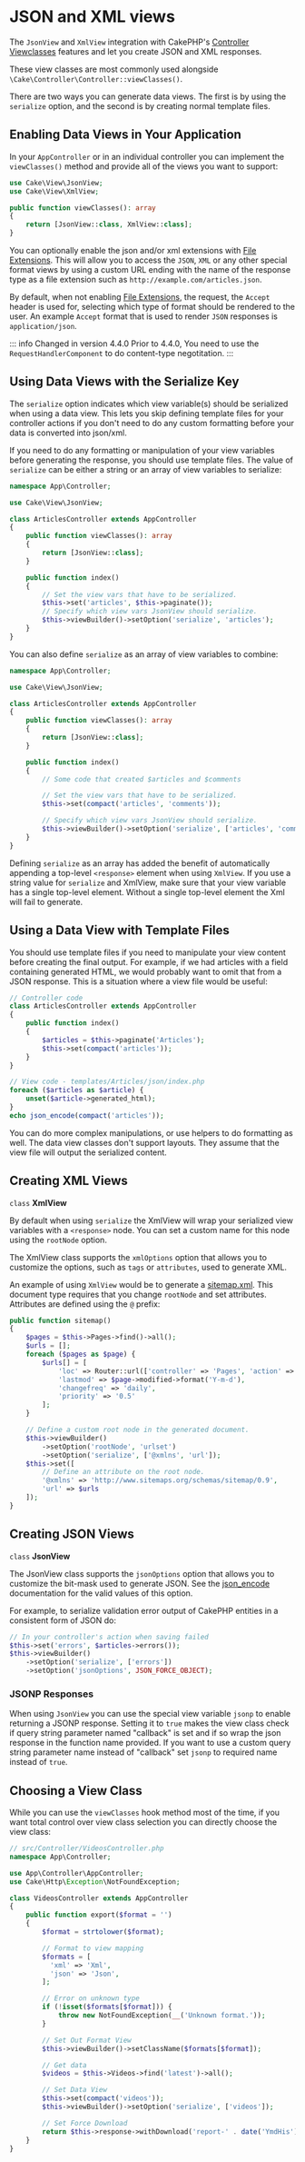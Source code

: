 # JSON and XML views

The `JsonView` and `XmlView` integration with CakePHP's
[Controller Viewclasses](../controllers#controller-viewclasses) features and let you create JSON and XML responses.

These view classes are most commonly used alongside `\Cake\Controller\Controller::viewClasses()`.

There are two ways you can generate data views. The first is by using the
`serialize` option, and the second is by creating normal template files.

## Enabling Data Views in Your Application

In your `AppController` or in an individual controller you can implement the
`viewClasses()` method and provide all of the views you want to support:

``` php
use Cake\View\JsonView;
use Cake\View\XmlView;

public function viewClasses(): array
{
    return [JsonView::class, XmlView::class];
}
```

You can optionally enable the json and/or xml extensions with
[File Extensions](../development/routing#file-extensions). This will allow you to access the `JSON`, `XML` or
any other special format views by using a custom URL ending with the name of the
response type as a file extension such as `http://example.com/articles.json`.

By default, when not enabling [File Extensions](../development/routing#file-extensions), the request, the `Accept`
header is used for, selecting which type of format should be rendered to the
user. An example `Accept` format that is used to render `JSON` responses is
`application/json`.

::: info Changed in version 4.4.0
Prior to 4.4.0, You need to use the `RequestHandlerComponent` to do content-type negotitation.
:::

## Using Data Views with the Serialize Key

The `serialize` option indicates which view variable(s) should be
serialized when using a data view. This lets you skip defining template files
for your controller actions if you don't need to do any custom formatting before
your data is converted into json/xml.

If you need to do any formatting or manipulation of your view variables before
generating the response, you should use template files. The value of
`serialize` can be either a string or an array of view variables to
serialize:

``` php
namespace App\Controller;

use Cake\View\JsonView;

class ArticlesController extends AppController
{
    public function viewClasses(): array
    {
        return [JsonView::class];
    }

    public function index()
    {
        // Set the view vars that have to be serialized.
        $this->set('articles', $this->paginate());
        // Specify which view vars JsonView should serialize.
        $this->viewBuilder()->setOption('serialize', 'articles');
    }
}
```

You can also define `serialize` as an array of view variables to combine:

``` php
namespace App\Controller;

use Cake\View\JsonView;

class ArticlesController extends AppController
{
    public function viewClasses(): array
    {
        return [JsonView::class];
    }

    public function index()
    {
        // Some code that created $articles and $comments

        // Set the view vars that have to be serialized.
        $this->set(compact('articles', 'comments'));

        // Specify which view vars JsonView should serialize.
        $this->viewBuilder()->setOption('serialize', ['articles', 'comments']);
    }
}
```

Defining `serialize` as an array has added the benefit of automatically
appending a top-level `<response>` element when using `XmlView`.
If you use a string value for `serialize` and XmlView, make sure that your
view variable has a single top-level element. Without a single top-level
element the Xml will fail to generate.

## Using a Data View with Template Files

You should use template files if you need to manipulate your view
content before creating the final output. For example, if we had articles with a field containing generated HTML, we would probably want to omit that from a
JSON response. This is a situation where a view file would be useful:

``` php
// Controller code
class ArticlesController extends AppController
{
    public function index()
    {
        $articles = $this->paginate('Articles');
        $this->set(compact('articles'));
    }
}

// View code - templates/Articles/json/index.php
foreach ($articles as $article) {
    unset($article->generated_html);
}
echo json_encode(compact('articles'));
```

You can do more complex manipulations, or use helpers to do formatting as well.
The data view classes don't support layouts. They assume that the view file will
output the serialized content.

## Creating XML Views

`class` **XmlView**

By default when using `serialize` the XmlView will wrap your serialized
view variables with a `<response>` node. You can set a custom name for
this node using the `rootNode` option.

The XmlView class supports the `xmlOptions` option that allows you to
customize the options, such as `tags` or `attributes`, used to generate XML.

An example of using `XmlView` would be to generate a [sitemap.xml](https://www.sitemaps.org/protocol.html). This document type requires that you
change `rootNode` and set attributes. Attributes are defined using the `@`
prefix:

``` php
public function sitemap()
{
    $pages = $this->Pages->find()->all();
    $urls = [];
    foreach ($pages as $page) {
        $urls[] = [
            'loc' => Router::url(['controller' => 'Pages', 'action' => 'view', $page->slug, '_full' => true]),
            'lastmod' => $page->modified->format('Y-m-d'),
            'changefreq' => 'daily',
            'priority' => '0.5'
        ];
    }

    // Define a custom root node in the generated document.
    $this->viewBuilder()
        ->setOption('rootNode', 'urlset')
        ->setOption('serialize', ['@xmlns', 'url']);
    $this->set([
        // Define an attribute on the root node.
        '@xmlns' => 'http://www.sitemaps.org/schemas/sitemap/0.9',
        'url' => $urls
    ]);
}
```

## Creating JSON Views

`class` **JsonView**

The JsonView class supports the `jsonOptions` option that allows you to
customize the bit-mask used to generate JSON. See the
[json_encode](https://php.net/json_encode) documentation for the valid
values of this option.

For example, to serialize validation error output of CakePHP entities in a consistent form of JSON do:

``` php
// In your controller's action when saving failed
$this->set('errors', $articles->errors());
$this->viewBuilder()
    ->setOption('serialize', ['errors'])
    ->setOption('jsonOptions', JSON_FORCE_OBJECT);
```

### JSONP Responses

When using `JsonView` you can use the special view variable `jsonp` to
enable returning a JSONP response. Setting it to `true` makes the view class
check if query string parameter named "callback" is set and if so wrap the json
response in the function name provided. If you want to use a custom query string
parameter name instead of "callback" set `jsonp` to required name instead of
`true`.

## Choosing a View Class

While you can use the `viewClasses` hook method most of the time, if you want
total control over view class selection you can directly choose the view class:

``` php
// src/Controller/VideosController.php
namespace App\Controller;

use App\Controller\AppController;
use Cake\Http\Exception\NotFoundException;

class VideosController extends AppController
{
    public function export($format = '')
    {
        $format = strtolower($format);

        // Format to view mapping
        $formats = [
          'xml' => 'Xml',
          'json' => 'Json',
        ];

        // Error on unknown type
        if (!isset($formats[$format])) {
            throw new NotFoundException(__('Unknown format.'));
        }

        // Set Out Format View
        $this->viewBuilder()->setClassName($formats[$format]);

        // Get data
        $videos = $this->Videos->find('latest')->all();

        // Set Data View
        $this->set(compact('videos'));
        $this->viewBuilder()->setOption('serialize', ['videos']);

        // Set Force Download
        return $this->response->withDownload('report-' . date('YmdHis') . '.' . $format);
    }
}
```
